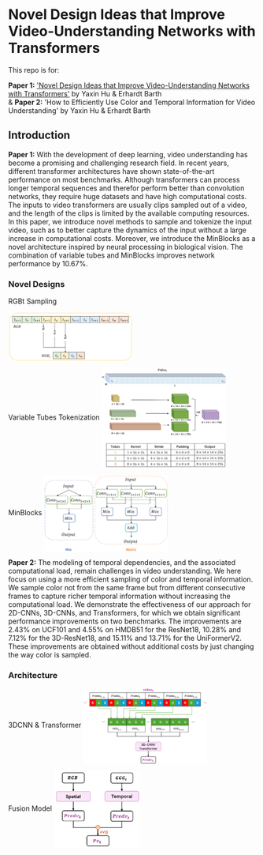 # Novel Design Ideas that Improve Video-Understanding Networks with Transformers
This repo is for:

**Paper 1:** ['Novel Design Ideas that Improve Video-Understanding Networks with Transformers'](https://ieeexplore.ieee.org/document/10649969) by Yaxin Hu & Erhardt Barth  
&
**Paper 2:** 'How to Efficiently Use Color and Temporal Information for Video Understanding' by Yaxin Hu & Erhardt Barth

## Introduction

**Paper 1:** With the development of deep learning, video understanding has become a promising and challenging research field. In recent years, different transformer architectures have shown state-of-the-art performance on most benchmarks. Although transformers can process longer temporal sequences and therefor perform better than convolution networks, they require huge datasets and have high computational costs. The inputs to video transformers are usually clips sampled out of a video, and the length of the clips is limited by the available computing resources. In this paper, we introduce novel methods to sample and tokenize the input video, such as to better capture the dynamics of the input without a large increase in computational costs. Moreover, we introduce the MinBlocks as a novel architecture inspired by neural processing in biological vision. The combination of variable tubes and MinBlocks improves network performance by 10.67%.

### Novel Designs

RGBt Sampling

<img src="https://github.com/kaka761/Novel_Designs_for_Video_Transformer/blob/master/RGBt.png" align="center" width=50%>

Variable Tubes Tokenization
<img src="https://github.com/kaka761/Novel_Designs_for_Video_Transformer/blob/master/Tubes.png" align="center" width=50%>

MinBlocks
<img src="https://github.com/kaka761/Novel_Designs_for_Video_Transformer/blob/master/Mins.png" align="center" width=50%>

**Paper 2:** The modeling of temporal dependencies, and the associated computational load, remain challenges in video understanding. We here focus on using a more efficient sampling of color and temporal information. We sample color not from the same frame but from different consecutive frames to capture richer temporal information without increasing the computational load. We demonstrate the effectiveness of our approach for 2D-CNNs, 3D-CNNs, and Transformers, for which we obtain significant performance improvements on two benchmarks. The improvements are 2.43% on UCF101 and 4.55% on HMDB51 for the ResNet18, 10.28% and 7.12% for the 3D-ResNet18, and 15.11% and 13.71% for the UniFormerV2. These improvements are obtained without additional costs by just changing the way color is sampled. 

### Architecture
3DCNN & Transformer
<img src="https://github.com/kaka761/Novel_Designs_for_Video_Transformer/blob/master/3Dcnn.png" align="center" width=50%>

Fusion Model
<img src="https://github.com/kaka761/Novel_Designs_for_Video_Transformer/blob/master/fuse.png" align="center" width=35%>

